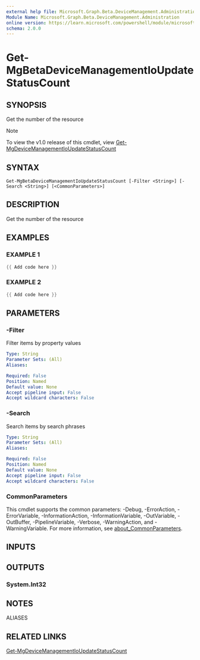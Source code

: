 ```yaml
---
external help file: Microsoft.Graph.Beta.DeviceManagement.Administration-help.xml
Module Name: Microsoft.Graph.Beta.DeviceManagement.Administration
online version: https://learn.microsoft.com/powershell/module/microsoft.graph.beta.devicemanagement.administration/get-mgbetadevicemanagementioupdatestatuscount
schema: 2.0.0
---
```


# Get-MgBetaDeviceManagementIoUpdateStatusCount

## SYNOPSIS
Get the number of the resource

> [!NOTE]
> To view the v1.0 release of this cmdlet, view [Get-MgDeviceManagementIoUpdateStatusCount](/powershell/module/Microsoft.Graph.DeviceManagement.Administration/Get-MgDeviceManagementIoUpdateStatusCount?view=graph-powershell-1.0)

## SYNTAX

```
Get-MgBetaDeviceManagementIoUpdateStatusCount [-Filter <String>] [-Search <String>] [<CommonParameters>]
```

## DESCRIPTION
Get the number of the resource

## EXAMPLES

### EXAMPLE 1
```powershell
{{ Add code here }}
```

### EXAMPLE 2
```powershell
{{ Add code here }}
```

## PARAMETERS

### -Filter
Filter items by property values

```yaml
Type: String
Parameter Sets: (All)
Aliases:

Required: False
Position: Named
Default value: None
Accept pipeline input: False
Accept wildcard characters: False
```

### -Search
Search items by search phrases

```yaml
Type: String
Parameter Sets: (All)
Aliases:

Required: False
Position: Named
Default value: None
Accept pipeline input: False
Accept wildcard characters: False
```

### CommonParameters
This cmdlet supports the common parameters: -Debug, -ErrorAction, -ErrorVariable, -InformationAction, -InformationVariable, -OutVariable, -OutBuffer, -PipelineVariable, -Verbose, -WarningAction, and -WarningVariable. For more information, see [about_CommonParameters](http://go.microsoft.com/fwlink/?LinkID=113216).

## INPUTS

## OUTPUTS

### System.Int32
## NOTES

ALIASES

## RELATED LINKS
[Get-MgDeviceManagementIoUpdateStatusCount](/powershell/module/Microsoft.Graph.DeviceManagement.Administration/Get-MgDeviceManagementIoUpdateStatusCount?view=graph-powershell-1.0)

